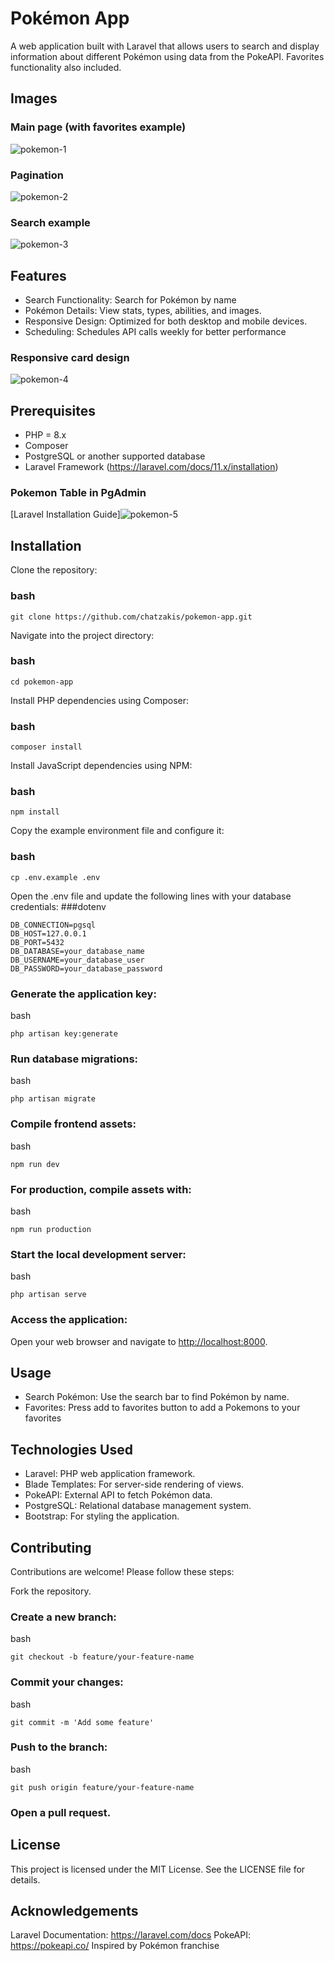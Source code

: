 # Pokémon App
A web application built with Laravel that allows users to search and display information about different Pokémon using data from the PokeAPI. Favorites functionality also included.
## Images
### Main page (with favorites example)
![pokemon-1](https://github.com/user-attachments/assets/ab656dd5-9d5a-498a-b930-8b9168ecb647)
### Pagination
![pokemon-2](https://github.com/user-attachments/assets/b21990d7-3f56-47db-927d-ee4038eb484a)
### Search example
![pokemon-3](https://github.com/user-attachments/assets/41f13d77-fe09-4dbb-ad06-4e328f3378f8)


## Features
* Search Functionality: Search for Pokémon by name
* Pokémon Details: View stats, types, abilities, and images.
* Responsive Design: Optimized for both desktop and mobile devices.
* Scheduling: Schedules API calls weekly for better performance

### Responsive card design
![pokemon-4](https://github.com/user-attachments/assets/bed2ee12-cede-4233-b1be-f07a5c90906b)

## Prerequisites
* PHP = 8.x
* Composer
* PostgreSQL or another supported database
* Laravel Framework
(https://laravel.com/docs/11.x/installation)

### Pokemon Table in PgAdmin
[Laravel Installation Guide]![pokemon-5](https://github.com/user-attachments/assets/ccbb78c6-ee22-4dac-935e-209bf094cc21)

## Installation
Clone the repository:

### bash
```
git clone https://github.com/chatzakis/pokemon-app.git
```
Navigate into the project directory:
### bash
```
cd pokemon-app
```
Install PHP dependencies using Composer:
### bash
```
composer install
```
Install JavaScript dependencies using NPM:
### bash
```
npm install
```
Copy the example environment file and configure it:
### bash
```
cp .env.example .env
```

Open the .env file and update the following lines with your database credentials:
###dotenv
```
DB_CONNECTION=pgsql
DB_HOST=127.0.0.1
DB_PORT=5432
DB_DATABASE=your_database_name
DB_USERNAME=your_database_user
DB_PASSWORD=your_database_password
```
### Generate the application key:
bash
```
php artisan key:generate
```
### Run database migrations:
bash
```
php artisan migrate
```
### Compile frontend assets:
bash
```
npm run dev
```

### For production, compile assets with:
bash
```
npm run production
```
### Start the local development server:
bash
```
php artisan serve
```
### Access the application:
Open your web browser and navigate to [http://localhost:8000](http://localhost:8000).

## Usage
* Search Pokémon: Use the search bar to find Pokémon by name.
* Favorites: Press add to favorites button to add a Pokemons to your favorites

## Technologies Used
* Laravel: PHP web application framework.
* Blade Templates: For server-side rendering of views.
* PokeAPI: External API to fetch Pokémon data.
* PostgreSQL: Relational database management system.
* Bootstrap: For styling the application.

## Contributing
Contributions are welcome! Please follow these steps:

Fork the repository.

### Create a new branch:
bash
```
git checkout -b feature/your-feature-name
```
### Commit your changes:
bash
```
git commit -m 'Add some feature'
```
### Push to the branch:
bash
```
git push origin feature/your-feature-name
```
### Open a pull request.

## License
This project is licensed under the MIT License. See the LICENSE file for details.

## Acknowledgements
Laravel Documentation: https://laravel.com/docs
PokeAPI: https://pokeapi.co/
Inspired by Pokémon franchise

